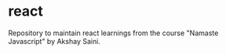 # react
Repository to maintain react learnings from the course "Namaste Javascript" by Akshay Saini.

